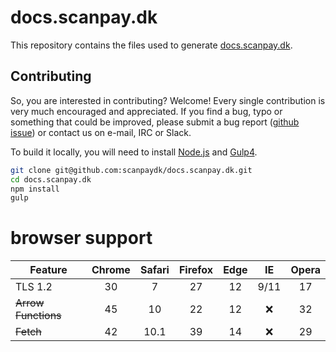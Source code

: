 # docs.scanpay.dk

This repository contains the files used to generate [docs.scanpay.dk](https://docs.scanpay.dk).

## Contributing

So, you are interested in contributing? Welcome! Every single contribution is very much encouraged and appreciated. If you find a bug, typo or something that could be improved, please submit a bug report ([github issue](https://github.com/scanpaydk/docs.scanpay.dk/issues/new)) or contact us on e-mail, IRC or Slack.

To build it locally, you will need to install [Node.js](https://nodejs.org/en/) and [Gulp4](http://gulpjs.com).

```bash
git clone git@github.com:scanpaydk/docs.scanpay.dk.git
cd docs.scanpay.dk
npm install
gulp
```

# browser support

Feature              | Chrome | Safari | Firefox |  Edge  |  IE    |  Opera
-------------------- | :-----:| :----: | :-----: | :----: | :----: | :----:
TLS 1.2              | 30     | 7      | 27      | 12     | 9/11   | 17
~~Arrow Functions~~  | 45     | 10     | 22      | 12     | :x:    | 32
~~Fetch~~            | 42     | 10.1   | 39      | 14     | :x:    | 29
